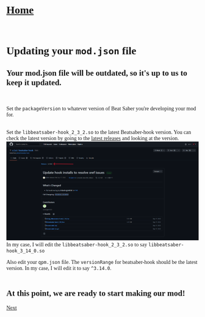 # [Home](https://cgray1234.github.io/index)  
<br/>

<style>
    * {
        font-family: "Teko";
        src: url(teko-medium.otf);
    }
</style>

# Updating your `mod.json` file
## Your mod.json file will be outdated, so it's up to us to keep it updated.
<br/>

Set the `packageVersion` to whatever version of Beat Saber you're developing your mod for.  
<br/>

Set the `libbeatsaber-hook_2_3_2.so` to the latest Beatsaber-hook version. You can check the latest version by going to the [latest releases](https://github.com/sc2ad/beatsaber-hook/releases/latest) and looking at the version.  
![](/images/beatsaberhook-version.png)  
In my case, I will edit the `libbeatsaber-hook_2_3_2.so` to say `libbeatsaber-hook_3_14_0.so`
<br/>

Also edit your `qpm.json` file. The `versionRange` for beatsaber-hook should be the latest version. In my case, I will edit it to say `^3.14.0`.  
<br/>

## At this point, we are ready to start making our mod!
[Next](./coding-your-mod.md)